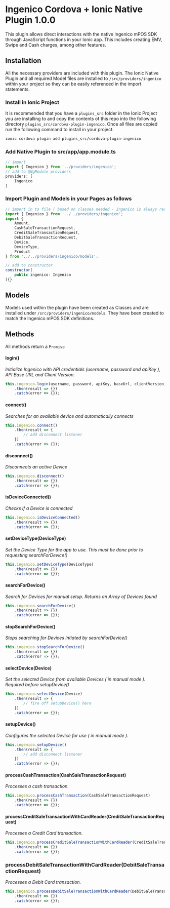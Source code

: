 # Ingenico Cordova + Ionic Native Plugin 1.0.0

This plugin allows direct interactions with the native Ingenico mPOS SDK through JavaScript functions in your Ionic app.
This includes creating EMV, Swipe and Cash charges, among other features.

## Installation
All the necessary providers are included with this plugin. The Ionic Native Plugin and all required Model
files are installed to ``/src/providers/ingenico`` within your project so they can be easily
referenced in the import statements.

### Install in Ionic Project
It is recommended that you have a ``plugins_src`` folder in the Ionic Project you are installing to and
copy the contents of this repo into the following directory ``plugins_src/cordova-plugin-ingenico``. Once all
files are copied run the following command to install in your project.

```bash
ionic cordova plugin add plugins_src/cordova-plugin-ingenico
```

### Add Native Plugin to src/app/app.module.ts

```javascript
// import
import { Ingenico } from '../providers/ingenico';
// add to @NgModule providers
providers: [
    Ingenico
]
```

### Import Plugin and Models in your Pages as follows

```javascript
// import in ts file ( based on classes needed - Ingenico is always required )
import { Ingenico } from '../../providers/ingenico';
import {
    Amount,
    CashSaleTransactionRequest,
    CreditSaleTransactionRequest,
    DebitSaleTransactionRequest,
    Device,
    DeviceType,
    Product
} from '../../providers/ingenico/models';

// add to constructor
constructor(
    public ingenico: Ingenico
){}
```

## Models
Models used within the plugin have been created as Classes and are installed under ``/src/providers/ingenico/models``.
They have been created to match the Ingenico mPOS SDK definitions.

## Methods
All methods return a ``Promise``

#### login()
_Initialize Ingenico with API credentials (username, password and apiKey ), API Base URL and Client Version._

```javascript
this.ingenico.login(username, password, apiKey, baseUrl, clientVersion)
    .then(result => {})
    .catch(error => {});
```

#### connect()
_Searches for an available device and automatically connects_

```javascript
this.ingenico.connect()
    .then(result => {
        // add disconnect listener
    })
    .catch(error => {});
```

#### disconnect()
_Disconnects an active Device_

```javascript
this.ingenico.disconnect()
    .then(result => {})
    .catch(error => {});
```

#### isDeviceConnected()
_Checks if a Device is connected_

```javascript
this.ingenico.isDeviceConnected()
    .then(result => {})
    .catch(error => {});
```

#### setDeviceType(DeviceType)
_Set the Device Type for the app to use. This must be done prior to requesting searchForDevice()_

```javascript
this.ingenico.setDeviceType(DeviceType)
    .then(result => {})
    .catch(error => {});
```

#### searchForDevice()
_Search for Devices for manual setup. Returns an Array of Devices found_

```javascript
this.ingenico.searchForDevice()
    .then(result => {})
    .catch(error => {});
```

#### stopSearchForDevice()
_Stops searching for Devices intiated by searchForDevice()_

```javascript
this.ingenico.stopSearchForDevice()
    .then(result => {})
    .catch(error => {});
```

#### selectDevice(Device)
_Set the selected Device from available Devices ( in manual mode ). Required before setupDevice()_

```javascript
this.ingenico.selectDevice(Device)
    .then(result => {
        // fire off setupDevice() here
    })
    .catch(error => {});
```

#### setupDevice()
_Configures the selected Device for use ( in manual mode )._

```javascript
this.ingenico.setupDevice()
    .then(result => {
        // add disconnect listener
    })
    .catch(error => {});
```

#### processCashTransaction(CashSaleTransactionRequest)
_Processes a cash transaction._

```javascript
this.ingenico.processCashTransaction(CashSaleTransactionRequest)
    .then(result => {})
    .catch(error => {});
```

#### processCreditSaleTransactionWithCardReader(CreditSaleTransactionRequest)
_Processes a Credit Card transaction._

```javascript
this.ingenico.processCreditSaleTransactionWithCardReader(CreditSaleTransactionRequest)
    .then(result => {})
    .catch(error => {});
```

### processDebitSaleTransactionWithCardReader(DebitSaleTransactionRequest)
_Processes a Debit Card transaction._

```javascript
this.ingenico.processDebitSaleTransactionWithCardReader(DebitSaleTransactionRequest)
    .then(result => {})
    .catch(error => {});
```
